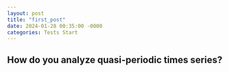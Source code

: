 ```yaml
---
layout: post
title: "first_post"
date: 2024-01-28 00:35:00 -0000
categories: Tests Start
---
```


## How do you analyze quasi-periodic times series?
